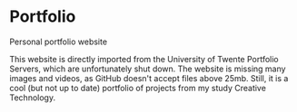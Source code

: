 # Portfolio
Personal portfolio website

This website is directly imported from the University of Twente Portfolio Servers, which are unfortunately shut down. The website is missing many images and videos, as GitHub doesn't accept files above 25mb. Still, it is a cool (but not up to date) portfolio of projects from my study Creative Technology. 
